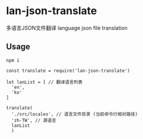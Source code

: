 # lan-json-translate
多语言JSON文件翻译
language json file translation

## Usage
```
npm i

const translate = require('lan-json-translate')

let lanList = [ // 翻译语言列表
  'en',
  'ko'
]

translate(
  './src/locales', // 语言文件目录 (当前命令行相对路径)
  'zh-TW', // 源语言
  lanList
  )

```